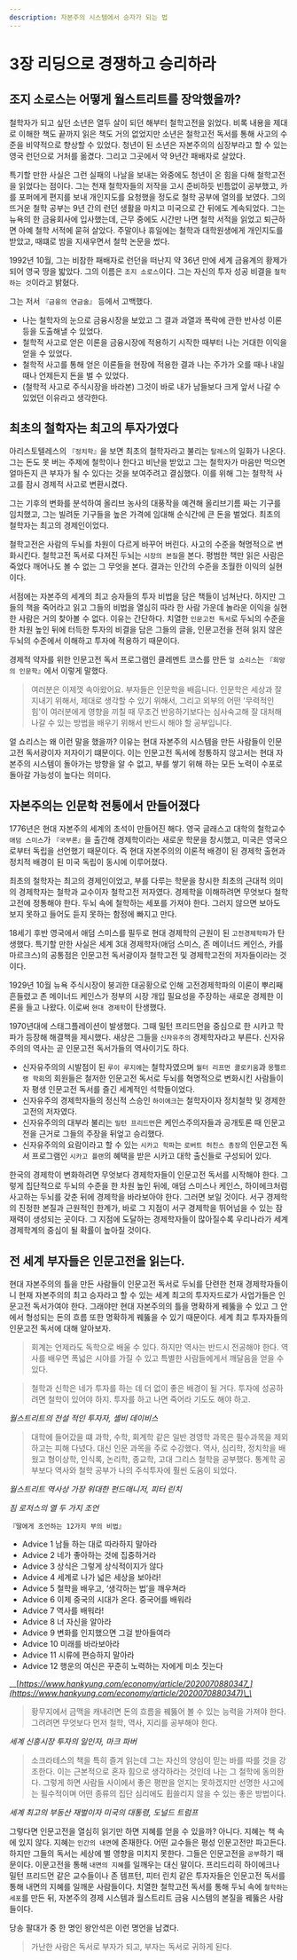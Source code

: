```yaml
---
description: 자본주의 시스템에서 승자가 되는 법
---
```


# 3장 리딩으로 경쟁하고 승리하라

## 조지 소로스는 어떻게 월스트리트를 장악했을까? <a id="c9eb73e6-59d4-4855-bfd5-56bfd12d7bb0"></a>

철학자가 되고 싶던 소년은 열두 살이 되던 해부터 철학고전을 읽었다. 비록 내용을 제대로 이해한 책도 끝까지 읽은 책도 거의 없었지만 소년은 철학고전 독서를 통해 사고의 수준을 비약적으로 향상할 수 있었다. 청년이 된 소년은 자본주의의 심장부라고 할 수 있는 영국 런던으로 거처를 옮겼다. 그리고 그곳에서 약 9년간 패배자로 살았다.

특기할 만한 사실은 그런 실패의 나날을 보내는 와중에도 청년이 온 힘을 다해 철학고전을 읽었다는 점이다. 그는 천재 철학자들의 저작을 고시 준비하듯 빈틈없이 공부했고, 카를 포퍼에게 편지를 보내 개인지도를 요청했을 정도로 철학 공부에 열의를 보였다. 그의 뜨거운 철학 공부는 9년 간의 런던 생활을 마치고 미국으로 간 뒤에도 계속되었다. 그는 뉴욕의 한 금융회사에 입사했는데, 근무 중에도 시간만 나면 철학 서적을 읽었고 퇴근하면 아예 철학 서적에 묻혀 살았다. 주말이나 휴일에는 철학과 대학원생에게 개인지도를 받았고, 때떄로 밤을 지새우면서 철학 논문을 썼다.

1992년 10월, 그는 비참한 패배자로 런던을 떠난지 약 36년 만에 세계 금융계의 황제가 되어 영국 땅을 밟았다. 그의 이름은 `조지 소로스`이다. 그는 자신의 투자 성공 비결을 `철학하는 것`이라고 밝혔다.

그는 저서 `『금융의 연금술』` 등에서 고백했다.

* 나는 철학자의 눈으로 금융시장을 보았고 그 결과 과열과 폭락에 관한 반사성 이론 등을 도출해낼 수 있었다.
* 철학적 사고로 얻은 이론을 금융시장에 적용하기 시작한 때부터 나는 거대한 이익을 얻을 수 있었다.
* 철학적 사고를 통해 얻은 이론들을 현장에 적용한 결과 나는 주가가 오를 때나 내일 때나 언제든지 돈을 벌 수 있었다.
* \(철학적 사고로 주식시장을 바라본\) 그것이 바로 내가 남들보다 크게 앞서 나갈 수 있었던 이유라고 생각한다.

## 최초의 철학자는 최고의 투자가였다 <a id="985e7c03-2192-4e16-80e0-2fdf3d7b45d9"></a>

아리스토텔레스의 `『정치학』`을 보면 최초의 철학자라고 불리는 `탈레스`의 일화가 나온다. 그는 돈도 못 버는 주제에 철학이나 한다고 비난을 받았고 그는 철학자가 마음만 먹으면 얼마든지 큰 부자가 될 수 있다는 것을 보여주려고 결심했다. 이를 위해 그는 철학적 사고를 잠시 경제적 사고로 변환시켰다.

그는 기후의 변화를 분석하여 올리브 농사의 대풍작을 예견해 올리브기름 짜는 기구를 임치했고, 그는 빌려둔 기구들을 높은 가격에 임대해 순식간에 큰 돈을 벌었다. 최초의 철학자는 최고의 경제인이었다.

철학고전은 사람의 두뇌를 차원이 다르게 바꾸어 버린다. 사고의 수준을 혁명적으로 변화시킨다. 철학고전 독서로 다져진 두뇌는 `시장의 본질`을 본다. 평범한 책만 읽은 사람은 죽었다 깨어나도 볼 수 없는 그 무엇을 본다. 결과는 인간의 수준을 초월한 이익의 실현이다.

서점에는 자본주의 세계의 최고 승자들의 투자 비법을 담은 책들이 넘쳐난다. 하지만 그들의 책을 죽어라고 읽고 그들의 비법을 열심히 따라 한 사람 가운데 놀라운 이익을 실현한 사람은 거의 찾아볼 수 없다. 이유는 간단하다. 치열한 `인문고전 독서`로 두뇌의 수준을 한 차원 높인 뒤에 터득한 투자의 비결을 담은 그들의 글을, 인문고전을 전혀 읽지 않은 두뇌의 수준에서 이해하고 투자에 적용하기 때문이다.

경제적 약자를 위한 인문고전 독서 프로그램인 클레멘트 코스를 만든 `얼 쇼리스`는 `『희망의 인문학』`에서 이렇게 말했다.

> 여러분은 이제껏 속아왔어요. 부자들은 인문학을 배웁니다. 인문학은 세상과 잘 지내기 위해서, 제대로 생각할 수 있기 위해서, 그리고 외부의 어떤 '무력적인 힘'이 여러분에게 영향을 끼칠 때 무조건 반응하기보다는 심사숙고해 잘 대처해나갈 수 있는 방법을 배우기 위해서 반드시 해야 할 공부입니다.

얼 쇼리스는 왜 이런 말을 했을까? 이유는 현대 자본주의 시스템을 만든 사람들이 인문고전 독서광이자 저자이기 떄문이다. 이는 인문고전 독서에 정통하지 않고서는 현대 자본주의 시스템이 돌아가는 방향을 알 수 없고, 부를 쌓기 위해 하는 모든 노력이 수포로 돌아갈 가능성이 높다는 의미다.

## 자본주의는 인문학 전통에서 만들어졌다 <a id="c22a75da-94c3-4a41-ab5b-c6804e5f7021"></a>

1776년은 현대 자본주의 세계의 초석이 만들어진 해다. 영국 글래스고 대학의 철학교수 `애덤 스미스`가 `『국부론』`을 출간해 경제학이라는 새로운 학문을 창시했고, 미국은 영국으로부터 독립을 선언했기 때문이다. 즉 현대 자본주의의 이론적 배경이 된 경제학 출현과 정치적 배경이 된 미국 독립이 동시에 이루어졌다.

최초의 철학자는 최고의 경제인이었고, 부를 다루는 학문을 창시한 최초의 근대적 의미의 경제학자는 철학과 교수이자 철학고전 저자였다. 경제학을 이해하려면 무엇보다 철학고전에 정통해야 한다. 두뇌 속에 철학하는 세포를 가져야 한다. 그러지 않으면 보아도 보지 못하고 들어도 듣지 못하는 함정에 빠지고 만다.

18세기 후반 영국에서 애덤 스미스를 필두로 현대 경제학의 근원이 된 `고전경제학파`가 탄생했다. 특기할 만한 사실은 세계 3대 경제학자\(애덤 스미스, 존 메이너드 케인스, 카를 마르크스\)의 공통점은 인문고전 독서광이자 철학고전 및 경제학고전의 저자들이라는 것이다.

1929년 10월 뉴욕 주식시장이 붕괴한 대공황으로 인해 고전경제학파의 이론이 뿌리째 흔들렸고 존 메이너드 케인스가 정부의 시장 개입 필요성을 주장하는 새로운 경제한 이론을 들고 나왔다. 이로써 `현대 경제학`이 탄생했다.

1970년대에 스태그플레이션이 발생했다. 그때 밀턴 프리드먼을 중심으로 한 시카고 학파가 등장해 해결책을 제시했다. 새상은 그들을 `신자유주의` 경제학자라고 부른다. 신자유주의의 역사는 곧 인문고전 독서가들의 역사이기도 하다.

* 신자유주의의 시발점이 된 `루이 루지에`는 철학자였으며 `월터 리프먼 콜로키움`과 `몽펠르랭 학회`의 회원들은 철저한 인문고전 독서로 두뇌를 혁명적으로 변화시킨 사람들이자 평생 인문고전 독서를 즐긴 세계적인 석학들이었다.
* 신자유주의 경제학자들의 정신적 스승인 `하이에크`는 철학자이자 정치철학 및 경제한 고전의 저자였다.
* 신자유주의의 대부라 불리는 `밀턴 프리드먼`은 케인스주의자들과 공개토론 때 인문고전을 근거로 그들의 주장을 뒤엎고 승리했다.
* 신자유주의의 요람이라고 할 수 있는 `시카고 학파`는 `로버트 허친스 총장`의 인문고전 독서 프로그램인 `시카고 플랜`의 혜택을 받은 시카고 대학 출신들로 구성되어 있다.

한국의 경제학이 변화하려면 무엇보다 경제학자들이 인문고전 독서를 시작해야 한다. 그렇게 집단적으로 두뇌의 수준을 한 차원 높인 뒤에, 애덤 스미스나 케인스, 하이에크처럼 사고하는 두뇌를 갖춘 뒤에 경제학을 바라보아야 한다. 그러면 보일 것이다. 서구 경제학의 진정한 본질과 근원적인 한계가, 바로 그 지점이 서구 경제학을 뛰어넘을 수 있는 잠재력이 생성되는 곳이다. 그 지점에 도달하는 경제학자들이 많아질수록 우리나라가 세계 경제학계의 중심이 될 확률이 높아질 것이다.

## 전 세계 부자들은 인문고전을 읽는다. <a id="7c135862-6480-4dd4-8f93-6beff3429070"></a>

현대 자본주의의 틀을 만든 사람들이 인문고전 독서로 두뇌를 단련한 천재 경제학자들이니 현재 자본주의의 최고 승자라고 할 수 있는 세계 최고의 투자자드로가 사업가들은 인문고전 독서가여야 한다. 그래야만 현대 자본주의의 틀을 명확하게 꿰뚫을 수 있고 그 안에서 형성되는 돈의 흐름 또한 명확하게 꿰뚫을 수 있기 때문이다. 세계 최고 투자자들의 인문고전 독서에 대해 알아보자.

> 회계는 언제라도 독학으로 배울 수 있다. 하지만 역사는 반드시 전공해야 한다. 역사를 배우면 폭넓은 시야를 가질 수 있고 특별한 사람들에게서 깨달음을 얻을 수 있다.

> 철학과 신학은 네가 투자를 하는 데 더 없이 좋은 배경이 될 거다. 투자에 성공하려면 철학이 있어야 하지. 투자를 하고 나면 죽어라 기도도 해야 하고.

_월스트리트의 전설 적인 투자자, 셸비 데이비스_

> 대학에 들어갔을 떄 과학, 수학, 회계학 같은 일반 경영학 과목은 필수과목을 제외하고는 피해 다녔다. 대신 인문 과목을 주로 수강했다. 역사, 심리학, 정치학을 배웠고 형이상학, 인식록, 논리학, 종교학, 고대 그리스 철학을 공부했다. 통계학 공부보다 역사와 철학 공부가 나의 주식투자에 훨씬 도움이 되었다.

_월스트리트 역사상 가장 위대한 펀드매니저, 피터 린치_

_짐 로저스의 열 두 가지 조언_

`『딸에게 조언하는 12가지 부의 비법』`

* Advice 1 남들 하는 대로 따라하지 말아라 
* Advice 2 네가 좋아하는 것에 집중하거라 
* Advice 3 상식은 그렇게 상식적이지가 않다 
* Advice 4 세계로 나가 넓은 세상을 보아라! 
* Advice 5 철학을 배우고, ‘생각하는 법’을 깨우쳐라 
* Advice 6 이제 중국의 시대가 온다. 중국어를 배워라 
* Advice 7 역사를 배워라! 
* Advice 8 너 자신을 알아라 
* Advice 9 변화를 인지했으면 그걸 받아들여라 
* Advice 10 미래를 바라보아라 
* Advice 11 시류에 편승하지 말아라 
* Advice 12 행운의 여신은 꾸준히 노력하는 자에게 미소 짓는다

\_\_[_https://www.hankyung.com/economy/article/2020070880347_](https://www.hankyung.com/economy/article/2020070880347)\_\_

> 황무지에서 금맥을 캐내려면 돈의 흐름을 꿰뚫어 볼 수 있는 능력을 가져야 한다. 그려려면 무엇보다 먼저 철학, 역사, 지리를 공부해야 한다.

_세계 신흥시장 투자의 일인자, 마크 파버_

> 소크라테스의 책을 특히 즐겨 읽는데 그는 자신의 양심이 믿는 바를 따를 것을 강조한다. 이는 근본적으로 혼자 힘으로 생각하라는 것인데 나는 그 철학에 동의한다. 그렇게 하면 사람들 사이에서 좋은 평판을 얻지는 못하겠지만 선명한 사고에는 필수적이며 어떤 종류의 집단 심리에도 휩쓸리지 않을 수 있는 좋은 방법이다.

_세계 최고의 부동산 재벌이자 미국의 대통령, 도널드 트럼프_

그렇다면 인문고전을 열심히 읽기만 하면 지혜를 얻을 수 있을까? 아니다. 지혜는 책 속에 있지 않다. 지혜는 `인간의 내면`에 존재한다. 어떤 교수들은 평성 인문고전만 파고든다. 하지만 그들의 독서는 세상에 별 영향을 미치지 못한다. 그들은 인문고전을 `공부`하기 때문이다. 이문고전을 통해 `내면의 지혜`를 일깨우는 대신 말이다. 프리드리히 하이에크나 밀턴 프리드먼 같은 교수들이나 존 템프턴, 피터 린치 같은 투자자들은 인문고전 독서를 통해 내면의 지혜를 일깨운 사람들이다. 치열한 철학고전 독서를 통해 두뇌 속에 `철학하는 세포`를 만든 뒤, 자본주의 경제 시스템과 월스트리트 금융 시스템의 본질을 꿰뚫은 사람들이다.

당송 팔대가 중 한 명인 왕안석은 이런 명언을 남겼다.

> 가난한 사람은 독서로 부자가 되고, 부자는 독서로 귀하게 된다.

